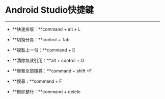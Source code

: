 # Android Studio快捷鍵

---

* **快速排版：**command + alt + L

* **切換分頁：**control + Tab

* **複製上一句：**command + D

* **清除無效引用：**alt + control + O

* **專案全部搜尋：**command + shift +F

* **搜尋：**command + F

* **刪除整行：**command + delete

